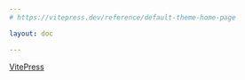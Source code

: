 ```yaml
---
# https://vitepress.dev/reference/default-theme-home-page

layout: doc

---
```


[VitePress](VitePress)